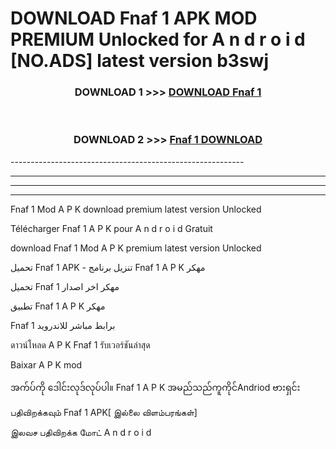 # DOWNLOAD Fnaf 1  APK MOD PREMIUM Unlocked for A n d r o i d [NO.ADS] latest version b3swj 



<div align="center">

<h3>DOWNLOAD 1 >>> <a href="https://getmod2.web.app/?judul=Fnaf 1 ">DOWNLOAD Fnaf 1 </a></h3><br>

<h3>DOWNLOAD 2 >>> <a href="https://getmod2.web.app/?judul=Fnaf 1 ">Fnaf 1  DOWNLOAD </a></h3>

</div>
----------------------------------------------------------

----------------------------------------------------------

----------------------------------------------------------

----------------------------------------------------------

Fnaf 1  Mod A P K download premium latest version Unlocked

Télécharger Fnaf 1  A P K pour A n d r o i d Gratuit

download Fnaf 1  Mod A P K premium latest version Unlocked

تحميل Fnaf 1  APK - تنزيل برنامج Fnaf 1  A P K مهكر

تحميل Fnaf 1  مهكر اخر اصدار

تطبيق Fnaf 1  A P K مهكر

Fnaf 1  برابط مباشر للاندرويد

ดาวน์โหลด A P K Fnaf 1  รับเวอร์ชันล่าสุด

Baixar A P K mod

အက်ပ်ကို ဒေါင်းလုဒ်လုပ်ပါ။ Fnaf 1  A P K အမည်သည်ကူကိုင်Andriod ဗားရှင်း

பதிவிறக்கவும் Fnaf 1  APK[ இல்லை விளம்பரங்கள்] 
 
இலவச பதிவிறக்க மோட் A n d r o i d



